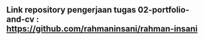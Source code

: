 ## Link repository pengerjaan tugas 02-portfolio-and-cv : https://github.com/rahmaninsani/rahman-insani
